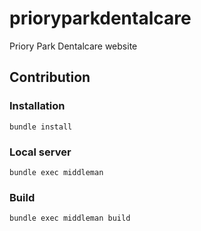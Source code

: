 # prioryparkdentalcare

Priory Park Dentalcare website

## Contribution

### Installation

```
bundle install
```

### Local server

```
bundle exec middleman
```

### Build

```
bundle exec middleman build
```

